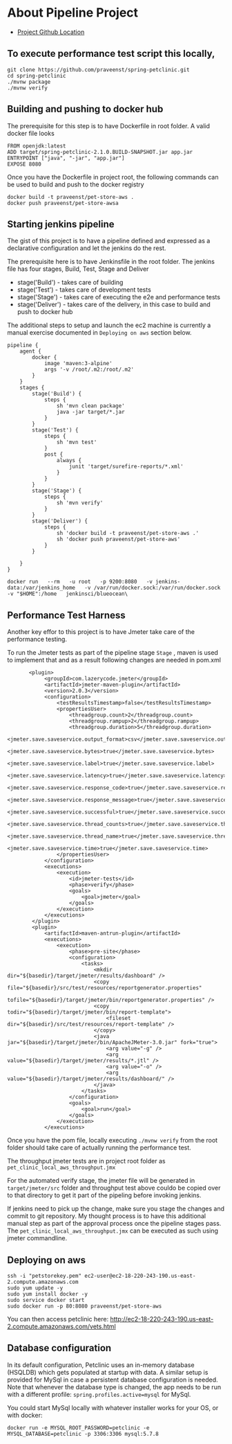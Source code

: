 # About Pipeline Project 

- [Project Github Location](https://github.com/praveenst/spring-petclinic)

## To execute performance test script this locally,

```
git clone https://github.com/praveenst/spring-petclinic.git
cd spring-petclinic
./mvnw package
./mvnw verify

```

## Building and pushing to docker hub

The prerequisite for this step is to have Dockerfile in root folder. A valid docker file looks

```
FROM openjdk:latest
ADD target/spring-petclinic-2.1.0.BUILD-SNAPSHOT.jar app.jar
ENTRYPOINT ["java", "-jar", "app.jar"]
EXPOSE 8080
```

Once you have the Dockerfile in project root, the following commands can be used to build and push to the docker registry

```
docker build -t praveenst/pet-store-aws .
docker push praveenst/pet-store-awsa
```

## Starting jenkins pipeline

The gist of this project is to have a pipeline defined and expressed as a declarative configuration and let the jenkins do the rest.

The prerequisite here is to have Jenkinsfile in the root folder. The jenkins file has four stages, Build, Test, Stage and Deliver

- stage('Build') - takes care of building
- stage('Test') - takes care of development tests
- stage('Stage') - takes care of executing the e2e and performance tests
- stage('Deliver') - takes care of the delivery, in this case to build and push to docker hub

The additional steps to setup and launch the ec2 machine is currently a manual exercise documented in `Deploying on aws` section below. 

```
pipeline {
    agent {
        docker {
            image 'maven:3-alpine' 
            args '-v /root/.m2:/root/.m2' 
        }
    }
    stages {
        stage('Build') { 
            steps {
                sh 'mvn clean package'
                java -jar target/*.jar
            }
        }
        stage('Test') {
            steps {
                sh 'mvn test'
            }
            post {
                always {
                    junit 'target/surefire-reports/*.xml'
                }
            }
        }
        stage('Stage') {
            steps {
                sh 'mvn verify'
            }
        }
        stage('Deliver') {
            steps {
                sh 'docker build -t praveenst/pet-store-aws .'
                sh 'docker push praveenst/pet-store-aws'
            }
        }

    }
}
```

```
docker run   --rm   -u root   -p 9200:8080   -v jenkins-data:/var/jenkins_home   -v /var/run/docker.sock:/var/run/docker.sock   -v "$HOME":/home   jenkinsci/blueocean\

```

## Performance Test Harness

Another key effor to this project is to have Jmeter take care of the performance testing. 

To run the Jmeter tests as part of the pipeline stage `Stage` , maven is used to implement that and as a result following changes are needed in pom.xml

```
       <plugin>
            <groupId>com.lazerycode.jmeter</groupId>
            <artifactId>jmeter-maven-plugin</artifactId>
            <version>2.0.3</version>
            <configuration>
                <testResultsTimestamp>false</testResultsTimestamp>
                <propertiesUser>
                    <threadgroup.count>2</threadgroup.count>
                    <threadgroup.rampup>2</threadgroup.rampup>
                    <threadgroup.duration>5</threadgroup.duration>
                    <jmeter.save.saveservice.output_format>csv</jmeter.save.saveservice.output_format>
                    <jmeter.save.saveservice.bytes>true</jmeter.save.saveservice.bytes>
                    <jmeter.save.saveservice.label>true</jmeter.save.saveservice.label>
                    <jmeter.save.saveservice.latency>true</jmeter.save.saveservice.latency>
                    <jmeter.save.saveservice.response_code>true</jmeter.save.saveservice.response_code>
                    <jmeter.save.saveservice.response_message>true</jmeter.save.saveservice.response_message>
                    <jmeter.save.saveservice.successful>true</jmeter.save.saveservice.successful>
                    <jmeter.save.saveservice.thread_counts>true</jmeter.save.saveservice.thread_counts>
                    <jmeter.save.saveservice.thread_name>true</jmeter.save.saveservice.thread_name>
                    <jmeter.save.saveservice.time>true</jmeter.save.saveservice.time>
                </propertiesUser>
            </configuration>
            <executions>
                <execution>
                    <id>jmeter-tests</id>
                    <phase>verify</phase>
                    <goals>
                        <goal>jmeter</goal>
                    </goals>
                </execution>
            </executions>
        </plugin>
        <plugin>
            <artifactId>maven-antrun-plugin</artifactId>
            <executions>
                <execution>
                    <phase>pre-site</phase>
                    <configuration>
                        <tasks>
                            <mkdir dir="${basedir}/target/jmeter/results/dashboard" />
                            <copy file="${basedir}/src/test/resources/reportgenerator.properties" 
                                  tofile="${basedir}/target/jmeter/bin/reportgenerator.properties" />
                            <copy todir="${basedir}/target/jmeter/bin/report-template">
                                <fileset dir="${basedir}/src/test/resources/report-template" />
                            </copy>
                            <java jar="${basedir}/target/jmeter/bin/ApacheJMeter-3.0.jar" fork="true">
                                <arg value="-g" />
                                <arg value="${basedir}/target/jmeter/results/*.jtl" />
                                <arg value="-o" />
                                <arg value="${basedir}/target/jmeter/results/dashboard/" />
                            </java>
                        </tasks>
                    </configuration>
                    <goals>
                        <goal>run</goal>
                    </goals>
                </execution>
            </executions>
```

Once you have the pom file, locally executing `./mvnw verify` from the root folder should take care of actually running the performance test. 

The throughput jmeter tests are in project root folder as `pet_clinic_local_aws_throughput.jmx`

For the automated verify stage, the jmeter file will be generated in `target/jmeter/src` folder and throughput test above couldo be copied over to that directory to get it part of the pipeling before invoking jenkins.

If jenkins need to pick up the change, make sure you stage the changes and commit to git repository. My thought process is to have this additional manual step as part of the approval process once the pipeline stages pass. The  `pet_clinic_local_aws_throughput.jmx` can  be executed as such using jmeter commandline. 

## Deploying on aws

```
ssh -i "petstorekey.pem" ec2-user@ec2-18-220-243-190.us-east-2.compute.amazonaws.com
sudo yum update -y
sudo yum install docker -y
sudo service docker start
sudo docker run -p 80:8080 praveenst/pet-store-aws

```
You can then access petclinic here: http://ec2-18-220-243-190.us-east-2.compute.amazonaws.com/vets.html


## Database configuration

In its default configuration, Petclinic uses an in-memory database (HSQLDB) which
gets populated at startup with data. A similar setup is provided for MySql in case a persistent database configuration is needed.
Note that whenever the database type is changed, the app needs to be run with a different profile: `spring.profiles.active=mysql` for MySql.

You could start MySql locally with whatever installer works for your OS, or with docker:

```
docker run -e MYSQL_ROOT_PASSWORD=petclinic -e MYSQL_DATABASE=petclinic -p 3306:3306 mysql:5.7.8
```


